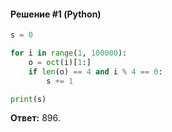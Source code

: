 #### Решение #1 (Python)
```python
s = 0

for i in range(1, 100000):
    o = oct(i)[1:]
    if len(o) == 4 and i % 4 == 0:
        s += 1

print(s)
```
**Ответ:** 896.
